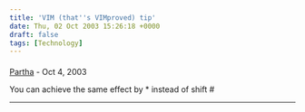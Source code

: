 ```yaml
---
title: 'VIM (that''s VIMproved) tip'
date: Thu, 02 Oct 2003 15:26:18 +0000
draft: false
tags: [Technology]
---
```



#### 
[Partha]( "partha@addlebrain.com") - <time datetime="2003-10-02 17:56:56">Oct 4, 2003</time>

You can achieve the same effect by \* instead of shift #
<hr />
